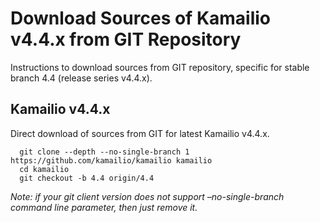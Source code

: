 # Download Sources of Kamailio v4.4.x from GIT Repository

Instructions to download sources from GIT repository, specific for
stable branch 4.4 (release series v4.4.x).

## Kamailio v4.4.x

Direct download of sources from GIT for latest Kamailio v4.4.x.

      git clone --depth --no-single-branch 1 https://github.com/kamailio/kamailio kamailio
      cd kamailio
      git checkout -b 4.4 origin/4.4

*Note: if your git client version does not support –no-single-branch
command line parameter, then just remove it.*
